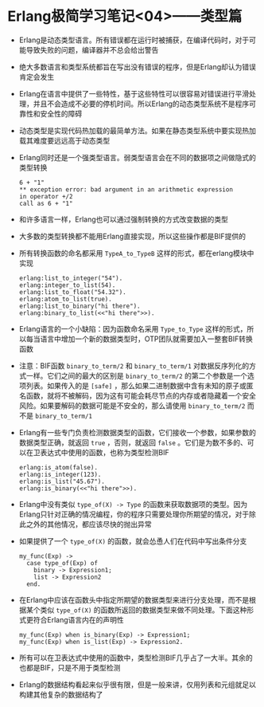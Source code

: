 # Erlang极简学习笔记<04>——类型篇

- Erlang是动态类型语言。所有错误都在运行时被捕获，在编译代码时，对于可能导致失败的问题，编译器并不总会给出警告

- 绝大多数语言和类型系统都旨在写出没有错误的程序，但是Erlang却认为错误肯定会发生

- Erlang在语言中提供了一些特性，基于这些特性可以很容易对错误进行平滑处理，并且不会造成不必要的停机时间。所以Erlang的动态类型系统不是程序可靠性和安全性的障碍

- 动态类型是实现代码热加载的最简单方法。如果在静态类型系统中要实现热加载其难度要远远高于动态类型

- Erlang同时还是一个强类型语言。弱类型语言会在不同的数据项之间做隐式的类型转换

  ```
  6 + "1"
  ** exception error: bad argument in an arithmetic expression
  in operator +/2
  call as 6 + "1"
  ```

- 和许多语言一样，Erlang也可以通过强制转换的方式改变数据的类型

- 大多数的类型转换都不能用Erlang直接实现，所以这些操作都是BIF提供的

- 所有转换函数的命名都采用 `TypeA_to_TypeB` 这样的形式，都在erlang模块中实现

  ```
  erlang:list_to_integer("54").
  erlang:integer_to_list(54).
  erlang:list_to_float("54.32").
  erlang:atom_to_list(true).
  erlang:list_to_binary("hi there").
  erlang:binary_to_list(<<"hi there">>).
  ```

- Erlang语言的一个小缺陷：因为函数命名采用 `Type_to_Type` 这样的形式，所以每当语言中增加一个新的数据类型时，OTP团队就需要加入一整套BIF转换函数

- 注意：BIF函数 `binary_to_term/2` 和 `binary_to_term/1` 对数据反序列化的方式一样。它们之间的最大的区别是 `binary_to_term/2` 的第二个参数是一个选项列表。如果传入的是 `[safe]` ，那么如果二进制数据中含有未知的原子或匿名函数，就将不被解码，因为这有可能会耗尽节点的内存或者隐藏着一个安全风险。如果要解码的数据可能是不安全的，那么请使用 `binary_to_term/2` 而不是 `binary_to_term/1`

- Erlang有一些专门负责检测数据类型的函数，它们接收一个参数，如果参数的数据类型正确，就返回 `true` ，否则，就返回 `false` 。它们是为数不多的、可以在卫表达式中使用的函数，也称为类型检测BIF

  ```
  erlang:is_atom(false).
  erlang:is_integer(123).
  erlang:is_list("45.67").
  erlang:is_binary(<<"hi there">>).
  ```

- Erlang中没有类似 `type_of(X) -> Type` 的函数来获取数据项的类型。因为Erlang只针对正确的情况编程，你的程序只需要处理你所期望的情况，对于除此之外的其他情况，都应该尽快的抛出异常

- 如果提供了一个 `type_of(X)` 的函数，就会怂恿人们在代码中写出条件分支

  ```
  my_func(Exp) ->
    case type_of(Exp) of
      binary -> Expression1;
      list -> Expression2
    end.
  ```

- 在Erlang中应该在函数头中指定所期望的数据类型来进行分支处理，而不是根据某个类似 `type_of(X)` 的函数所返回的数据类型来做不同处理。下面这种形式更符合Erlang语言内在的声明性

  ```
  my_func(Exp) when is_binary(Exp) -> Expression1;
  my_func(Exp) when is_list(Exp) -> Expression2.
  ```

- 所有可以在卫表达式中使用的函数中，类型检测BIF几乎占了一大半。其余的也都是BIF，只是不用于类型检测

- Erlang的数据结构看起来似乎很有限，但是一般来讲，仅用列表和元组就足以构建其他复杂的数据结构了